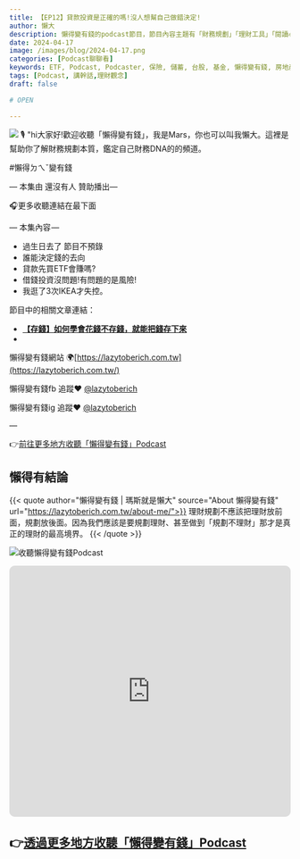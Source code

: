 ```yaml
---
title: 【EP12】貸款投資是正確的嗎!沒人想幫自己做錯決定!
author: 懶大
description: 懶得變有錢的podcast節目，節目內容主題有「財務規劃」「理財工具」「閱讀心得」「職涯與生活」，內容涵蓋了你與金錢會產生的所有關係。如果想要讓自己對「財務規劃」的本質有更進一步的認識，歡迎訂閱、追蹤、分享並歡迎進一步提出你的想法，讓更多人一起財務有規劃、快樂有方法。
date: 2024-04-17
image: /images/blog/2024-04-17.png
categories: [Podcast聊聊看]
keywords: ETF, Podcast, Podcaster, 保險, 儲蓄, 台股, 基金, 懶得變有錢, 房地產, 投資, 投資理財, 支出, 收入, 月配息, 理財, 理財規劃, 瑪斯理財兩三事, 稅務, 總體經濟, 美股, 職涯心得, 股利收入, 複委託, 記帳, 讀書心得, 財務規劃, 財商, 貸款, 資產配置, 退休規劃, 開源節流
tags: [Podcast, 講幹話,理財觀念]
draft: false

# OPEN

---
```

![](cover.png)
🎙️ "hi大家好!歡迎收聽「懶得變有錢」，我是Mars，你也可以叫我懶大。這裡是幫助你了解財務規劃本質，鑑定自己財務DNA的的頻道。

#懶得ㄉㄟˇ變有錢

— 本集由 還沒有人 贊助播出—

🎧更多收聽連結在最下面

— 本集內容 —

- 過生日去了 節目不預錄
- 誰能決定錢的去向
- 貸款先買ETF會賺嗎?
- 借錢投資沒問題!有問題的是風險!
- 我逛了3次IKEA才失控。

節目中的相關文章連結：

- **[【存錢】如何學會花錢不存錢，就能把錢存下來](https://lazytoberich.com.tw/p/how-to-learn-to-spend-not-save-and-still-save-money/)**
- 

懶得變有錢網站 🌍[https://lazytoberich.com.tw](https://lazytoberich.com.tw/)

懶得變有錢fb 追蹤❤️ [@lazytoberich](https://www.facebook.com/lazytoberich)

懶得變有錢ig 追蹤❤️ [@lazytoberich](https://www.instagram.com/lazytoberich/)

—

👉[前往更多地方收聽「懶得變有錢」Podcast](https://solink.soundon.fm/lazytoberich)

## 懶得有結論

{{< quote author="懶得變有錢 | 瑪斯就是懶大" source="About 懶得變有錢" url="https://lazytoberich.com.tw/about-me/">}}
理財規劃不應該把理財放前面，規劃放後面。因為我們應該是要規劃理財、甚至做到「規劃不理財」那才是真正的理財的最高境界。
{{< /quote >}}

![收聽懶得變有錢Podcast](/images/blog/lazytoberich.svg)

<iframe id="embedPlayer" src="https://embed.podcasts.apple.com/us/podcast/%E6%87%B6%E5%BE%97%E8%AE%8A%E6%9C%89%E9%8C%A2/id1707756115?itsct=podcast_box_player&amp;itscg=30200&amp;ls=1&amp;theme=auto" height="450px" frameborder="0" sandbox="allow-forms allow-popups allow-same-origin allow-scripts allow-top-navigation-by-user-activation" allow="autoplay *; encrypted-media *; clipboard-write" style="width: 100%; max-width: 660px; overflow: hidden; border-radius: 10px; transform: translateZ(0px); animation: 2s ease 0s 6 normal none running loading-indicator; background-color: rgb(228, 228, 228);"></iframe>


## 👉[透過更多地方收聽「懶得變有錢」Podcast](https://solink.soundon.fm/lazytoberich)

